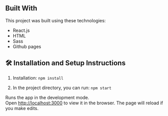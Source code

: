 
## Built With
This project was built using these technologies:
- React.js
- HTML
- Sass
- Github pages

## 🛠 Installation and Setup Instructions
1. Installation: `npm install`

2. In the project directory, you can run: `npm start`

Runs the app in the development mode.\
Open [http://localhost:3000](http://localhost:3000) to view it in the browser.
The page will reload if you make edits.
